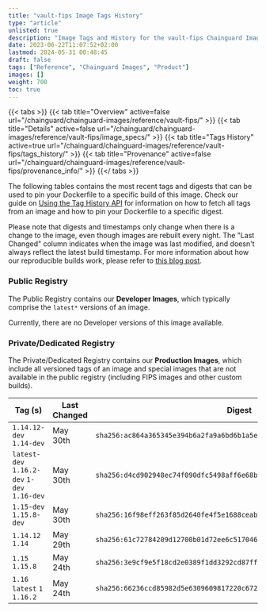 ```yaml
---
title: "vault-fips Image Tags History"
type: "article"
unlisted: true
description: "Image Tags and History for the vault-fips Chainguard Image"
date: 2023-06-22T11:07:52+02:00
lastmod: 2024-05-31 00:48:45
draft: false
tags: ["Reference", "Chainguard Images", "Product"]
images: []
weight: 700
toc: true
---
```


{{< tabs >}}
{{< tab title="Overview" active=false url="/chainguard/chainguard-images/reference/vault-fips/" >}}
{{< tab title="Details" active=false url="/chainguard/chainguard-images/reference/vault-fips/image_specs/" >}}
{{< tab title="Tags History" active=true url="/chainguard/chainguard-images/reference/vault-fips/tags_history/" >}}
{{< tab title="Provenance" active=false url="/chainguard/chainguard-images/reference/vault-fips/provenance_info/" >}}
{{</ tabs >}}

The following tables contains the most recent tags and digests that can be used to pin your Dockerfile to a specific build of this image. Check our guide on [Using the Tag History API](/chainguard/chainguard-images/using-the-tag-history-api/) for information on how to fetch all tags from an image and how to pin your Dockerfile to a specific digest.

Please note that digests and timestamps only change when there is a change to the image, even though images are rebuilt every night. The "Last Changed" column indicates when the image was last modified, and doesn't always reflect the latest build timestamp. For more information about how our reproducible builds work, please refer to [this blog post](https://www.chainguard.dev/unchained/reproducing-chainguards-reproducible-image-builds).

### Public Registry
The Public Registry contains our **Developer Images**, which typically comprise the `latest*` versions of an image.

Currently, there are no Developer versions of this image available.

### Private/Dedicated Registry
The Private/Dedicated Registry contains our **Production Images**, which include all versioned tags of an image and special images that are not available in the public registry (including FIPS images and other custom builds).

| Tag (s)                                       | Last Changed | Digest                                                                    |
|-----------------------------------------------|--------------|---------------------------------------------------------------------------|
|  `1.14.12-dev` `1.14-dev`                     | May 30th     | `sha256:ac864a365345e394b6a2fa9a6bd6b1a5ef2bae63ac1026579520fd65fab52eee` |
|  `latest-dev` `1.16.2-dev` `1-dev` `1.16-dev` | May 30th     | `sha256:d4cd902948ec74f090dfc5498aff6e68b8defb26d8a97a868a29e9e679619d98` |
|  `1.15-dev` `1.15.8-dev`                      | May 30th     | `sha256:16f98eff263f85d2640fe4f5e1688ceab785469fe477d34528a568f923b4c1cc` |
|  `1.14.12` `1.14`                             | May 29th     | `sha256:61c72784209d12700b01d72ee6c5170461548a4bebc8a945c2a2d76bbea3b994` |
|  `1.15` `1.15.8`                              | May 24th     | `sha256:3e9cf9e5f18cd2e0389f1dd3292cd87ff5e6f4b1e68611b5fb9a41fe863a34d4` |
|  `1.16` `latest` `1` `1.16.2`                 | May 24th     | `sha256:66236ccd85982d5e6309609817220c672e62e4ca9cf79bc322f7fa5b4e11fa37` |

